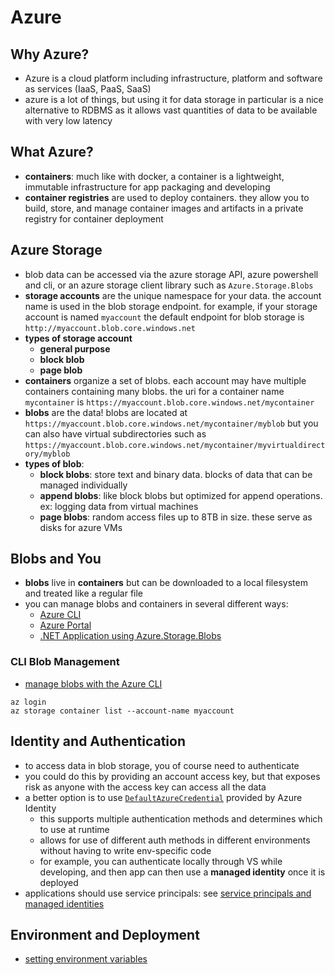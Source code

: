 # Azure

## Why Azure?
* Azure is a cloud platform including infrastructure, platform and software as services (IaaS, PaaS, SaaS)
* azure is a lot of things, but using it for data storage in particular is a nice alternative to RDBMS as it allows vast quantities of data to be available with very low latency

## What Azure?
* **containers**: much like with docker, a container is a lightweight, immutable infrastructure for app packaging and developing
* **container registries** are used to deploy containers. they allow you to build, store, and manage container images and artifacts in a private registry for container deployment


## Azure Storage
* blob data can be accessed via the azure storage API, azure powershell and cli, or an azure storage client library such as `Azure.Storage.Blobs`
* **storage accounts** are the unique namespace for your data. the account name is used in the blob storage endpoint. for example, if your storage account is named `myaccount` the default endpoint for blob storage is `http://myaccount.blob.core.windows.net`
* **types of storage account**
	- **general purpose**
	- **block blob**
	- **page blob**
* **containers** organize a set of blobs. each account may have multiple containers containing many blobs. the uri for a container name `mycontainer` is `https://myaccount.blob.core.windows.net/mycontainer`
* **blobs** are the data! blobs are located at `https://myaccount.blob.core.windows.net/mycontainer/myblob` but you can also have virtual subdirectories such as `https://myaccount.blob.core.windows.net/mycontainer/myvirtualdirectory/myblob`
* **types of blob**:
	- **block blobs**: store text and binary data. blocks of data that can be managed individually
	- **append blobs**: like block blobs but optimized for append operations. ex: logging data from virtual machines
	- **page blobs**: random access files up to 8TB in size. these serve as disks for azure VMs


## Blobs and You
* **blobs** live in **containers** but can be downloaded to a local filesystem and treated like a regular file
* you can manage blobs and containers in several different ways:
	- [Azure CLI](https://learn.microsoft.com/en-us/azure/storage/blobs/storage-quickstart-blobs-cli)
	- [Azure Portal](https://learn.microsoft.com/en-us/azure/storage/blobs/storage-quickstart-blobs-portal)
	- [.NET Application using Azure.Storage.Blobs](https://learn.microsoft.com/en-us/azure/storage/blobs/storage-quickstart-blobs-dotnet?tabs=net-cli)


### CLI Blob Management
* [manage blobs with the Azure CLI](https://github.com/MicrosoftDocs/azure-docs/blob/main/articles/storage/blobs/blob-cli.md)
```
az login
az storage container list --account-name myaccount
```

## Identity and Authentication
* to access data in blob storage, you of course need to authenticate
* you could do this by providing an account access key, but that exposes risk as anyone with the access key can access all the data
* a better option is to use [`DefaultAzureCredential`](https://learn.microsoft.com/en-us/dotnet/api/overview/azure/Identity-readme?view=azure-dotnet#defaultazurecredential) provided by Azure Identity
	- this supports multiple authentication methods and determines which to use at runtime
	- allows for use of different auth methods in different environments without having to write env-specific code
	- for example, you can authenticate locally through VS while developing, and then app can then use a **managed identity** once it is deployed
* applications should use service principals: see [service principals and managed identities](https://devblogs.microsoft.com/devops/demystifying-service-principals-managed-identities/)


## Environment and Deployment
* [setting environment variables](https://learn.microsoft.com/en-us/azure/container-instances/container-instances-environment-variables)

